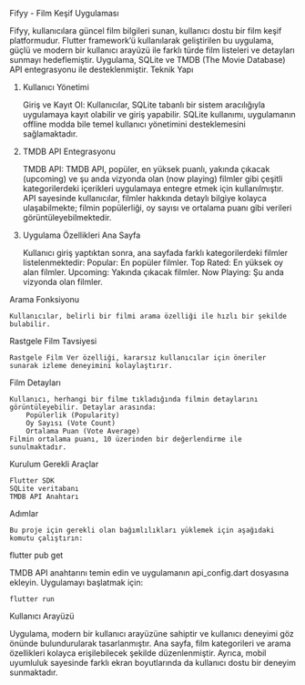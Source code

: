 Fifyy - Film Keşif Uygulaması

Fifyy, kullanıcılara güncel film bilgileri sunan, kullanıcı dostu bir film keşif platformudur. Flutter framework’ü kullanılarak geliştirilen bu uygulama, güçlü ve modern bir kullanıcı arayüzü ile farklı türde film listeleri ve detayları sunmayı hedeflemiştir. Uygulama, SQLite ve TMDB (The Movie Database) API entegrasyonu ile desteklenmiştir.
Teknik Yapı
1. Kullanıcı Yönetimi

    Giriş ve Kayıt Ol:
        Kullanıcılar, SQLite tabanlı bir sistem aracılığıyla uygulamaya kayıt olabilir ve giriş yapabilir.
        SQLite kullanımı, uygulamanın offline modda bile temel kullanıcı yönetimini desteklemesini sağlamaktadır.

2. TMDB API Entegrasyonu

    TMDB API:
        TMDB API, popüler, en yüksek puanlı, yakında çıkacak (upcoming) ve şu anda vizyonda olan (now playing) filmler gibi çeşitli kategorilerdeki içerikleri uygulamaya entegre etmek için kullanılmıştır.
        API sayesinde kullanıcılar, filmler hakkında detaylı bilgiye kolayca ulaşabilmekte; filmin popülerliği, oy sayısı ve ortalama puanı gibi verileri görüntüleyebilmektedir.

3. Uygulama Özellikleri
Ana Sayfa

    Kullanıcı giriş yaptıktan sonra, ana sayfada farklı kategorilerdeki filmler listelenmektedir:
        Popular: En popüler filmler.
        Top Rated: En yüksek oy alan filmler.
        Upcoming: Yakında çıkacak filmler.
        Now Playing: Şu anda vizyonda olan filmler.

Arama Fonksiyonu

    Kullanıcılar, belirli bir filmi arama özelliği ile hızlı bir şekilde bulabilir.

Rastgele Film Tavsiyesi

    Rastgele Film Ver özelliği, kararsız kullanıcılar için öneriler sunarak izleme deneyimini kolaylaştırır.

Film Detayları

    Kullanıcı, herhangi bir filme tıkladığında filmin detaylarını görüntüleyebilir. Detaylar arasında:
        Popülerlik (Popularity)
        Oy Sayısı (Vote Count)
        Ortalama Puan (Vote Average)
    Filmin ortalama puanı, 10 üzerinden bir değerlendirme ile sunulmaktadır.

Kurulum
Gerekli Araçlar

    Flutter SDK
    SQLite veritabanı
    TMDB API Anahtarı

Adımlar

    Bu proje için gerekli olan bağımlılıkları yüklemek için aşağıdaki komutu çalıştırın:

flutter pub get

TMDB API anahtarını temin edin ve uygulamanın api_config.dart dosyasına ekleyin.
Uygulamayı başlatmak için:

    flutter run

Kullanıcı Arayüzü

Uygulama, modern bir kullanıcı arayüzüne sahiptir ve kullanıcı deneyimi göz önünde bulundurularak tasarlanmıştır. Ana sayfa, film kategorileri ve arama özellikleri kolayca erişilebilecek şekilde düzenlenmiştir. Ayrıca, mobil uyumluluk sayesinde farklı ekran boyutlarında da kullanıcı dostu bir deneyim sunmaktadır.
